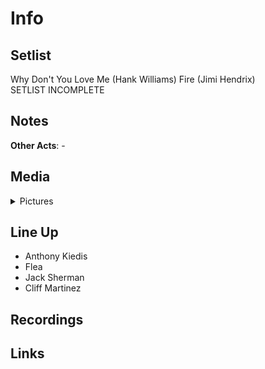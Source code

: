 # Info

## Setlist

Why Don't You Love Me (Hank Williams)
Fire (Jimi Hendrix)
<br>SETLIST INCOMPLETE

## Notes

**Other Acts**: -

## Media 

<details>
  <summary>Pictures</summary>
  <img alt="Clipping" title="Clipping" src="19841127a.jpg" height="200" />
</details>

## Line Up

* Anthony Kiedis
* Flea
* Jack Sherman
* Cliff Martinez

## Recordings

## Links